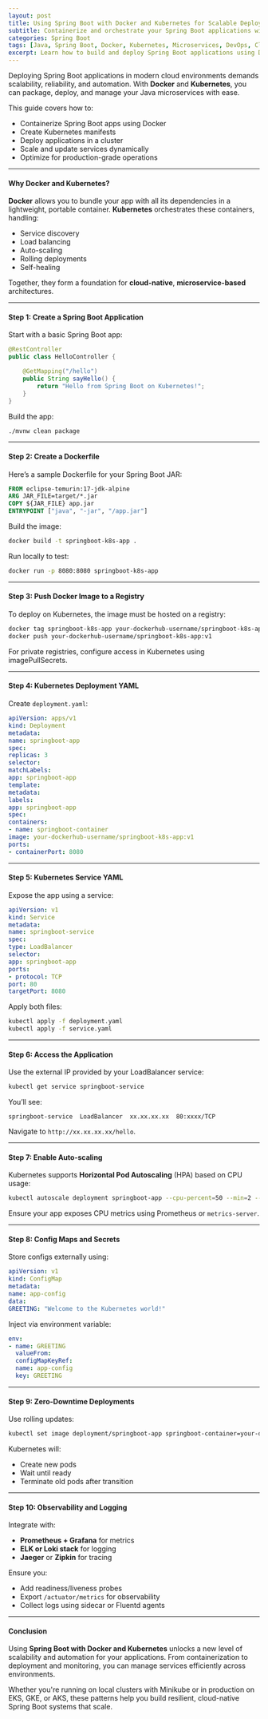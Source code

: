 ```yaml
---
layout: post
title: Using Spring Boot with Docker and Kubernetes for Scalable Deployments
subtitle: Containerize and orchestrate your Spring Boot applications with Docker and Kubernetes for enterprise-scale deployment
categories: Spring Boot
tags: [Java, Spring Boot, Docker, Kubernetes, Microservices, DevOps, Cloud Native]
excerpt: Learn how to build and deploy Spring Boot applications using Docker and Kubernetes. This guide covers containerization, configuration, scaling, and cloud-native deployment strategies.
---
```




Deploying Spring Boot applications in modern cloud environments demands scalability, reliability, and automation. With **Docker** and **Kubernetes**, you can package, deploy, and manage your Java microservices with ease.

This guide covers how to:
- Containerize Spring Boot apps using Docker
- Create Kubernetes manifests
- Deploy applications in a cluster
- Scale and update services dynamically
- Optimize for production-grade operations

---

#### Why Docker and Kubernetes?

**Docker** allows you to bundle your app with all its dependencies in a lightweight, portable container. **Kubernetes** orchestrates these containers, handling:
- Service discovery
- Load balancing
- Auto-scaling
- Rolling deployments
- Self-healing

Together, they form a foundation for **cloud-native**, **microservice-based** architectures.

---

#### Step 1: Create a Spring Boot Application

Start with a basic Spring Boot app:

```java
@RestController
public class HelloController {

    @GetMapping("/hello")
    public String sayHello() {
        return "Hello from Spring Boot on Kubernetes!";
    }
}
```

Build the app:

```bash
./mvnw clean package
```

---

#### Step 2: Create a Dockerfile

Here’s a sample Dockerfile for your Spring Boot JAR:

```dockerfile
FROM eclipse-temurin:17-jdk-alpine
ARG JAR_FILE=target/*.jar
COPY ${JAR_FILE} app.jar
ENTRYPOINT ["java", "-jar", "/app.jar"]
```

Build the image:

```bash
docker build -t springboot-k8s-app .
```

Run locally to test:

```bash
docker run -p 8080:8080 springboot-k8s-app
```

---

#### Step 3: Push Docker Image to a Registry

To deploy on Kubernetes, the image must be hosted on a registry:

```bash
docker tag springboot-k8s-app your-dockerhub-username/springboot-k8s-app:v1
docker push your-dockerhub-username/springboot-k8s-app:v1
```

For private registries, configure access in Kubernetes using imagePullSecrets.

---

#### Step 4: Kubernetes Deployment YAML

Create `deployment.yaml`:

```yml
apiVersion: apps/v1
kind: Deployment
metadata:
name: springboot-app
spec:
replicas: 3
selector:
matchLabels:
app: springboot-app
template:
metadata:
labels:
app: springboot-app
spec:
containers:
- name: springboot-container
image: your-dockerhub-username/springboot-k8s-app:v1
ports:
- containerPort: 8080
```

---

#### Step 5: Kubernetes Service YAML

Expose the app using a service:

```yml
apiVersion: v1
kind: Service
metadata:
name: springboot-service
spec:
type: LoadBalancer
selector:
app: springboot-app
ports:
- protocol: TCP
port: 80
targetPort: 8080
```

Apply both files:

```bash
kubectl apply -f deployment.yaml
kubectl apply -f service.yaml
```

---

#### Step 6: Access the Application

Use the external IP provided by your LoadBalancer service:

```bash
kubectl get service springboot-service
```

You’ll see:

```
springboot-service  LoadBalancer  xx.xx.xx.xx  80:xxxx/TCP
```

Navigate to `http://xx.xx.xx.xx/hello`.

---

#### Step 7: Enable Auto-scaling

Kubernetes supports **Horizontal Pod Autoscaling** (HPA) based on CPU usage:

```bash
kubectl autoscale deployment springboot-app --cpu-percent=50 --min=2 --max=10
```

Ensure your app exposes CPU metrics using Prometheus or `metrics-server`.

---

#### Step 8: Config Maps and Secrets

Store configs externally using:

```yml
apiVersion: v1
kind: ConfigMap
metadata:
name: app-config
data:
GREETING: "Welcome to the Kubernetes world!"
```

Inject via environment variable:

```yml
env:
- name: GREETING
  valueFrom:
  configMapKeyRef:
  name: app-config
  key: GREETING
  ```

---

#### Step 9: Zero-Downtime Deployments

Use rolling updates:

```bash
kubectl set image deployment/springboot-app springboot-container=your-dockerhub-username/springboot-k8s-app:v2
```

Kubernetes will:
- Create new pods
- Wait until ready
- Terminate old pods after transition

---

#### Step 10: Observability and Logging

Integrate with:
- **Prometheus + Grafana** for metrics
- **ELK or Loki stack** for logging
- **Jaeger** or **Zipkin** for tracing

Ensure you:
- Add readiness/liveness probes
- Export `/actuator/metrics` for observability
- Collect logs using sidecar or Fluentd agents

---

#### Conclusion

Using **Spring Boot with Docker and Kubernetes** unlocks a new level of scalability and automation for your applications. From containerization to deployment and monitoring, you can manage services efficiently across environments.

Whether you're running on local clusters with Minikube or in production on EKS, GKE, or AKS, these patterns help you build resilient, cloud-native Spring Boot systems that scale.
